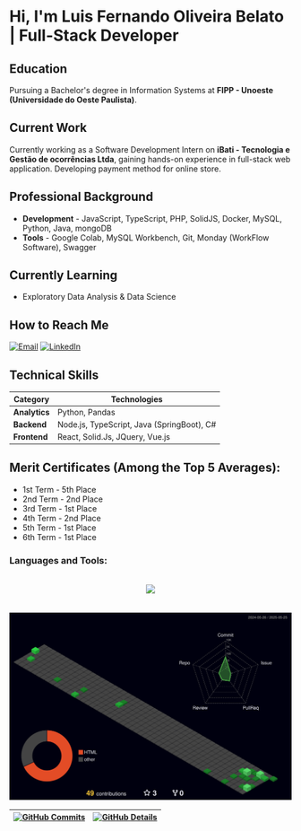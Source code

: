 # Hi, I'm Luis Fernando Oliveira Belato | **Full-Stack Developer**

## Education
Pursuing a Bachelor's degree in Information Systems at **FIPP - Unoeste (Universidade do Oeste Paulista)**.

## Current Work
Currently working as a Software Development Intern on **iBati - Tecnologia e Gestão de ocorrências Ltda**, gaining hands-on experience in full-stack web application.
Developing payment method for online store.

## Professional Background
- **Development** - JavaScript, TypeScript, PHP, SolidJS, Docker, MySQL, Python, Java, mongoDB
- **Tools** -  Google Colab, MySQL Workbench, Git, Monday (WorkFlow Software), Swagger

## Currently Learning
- Exploratory Data Analysis & Data Science

## How to Reach Me
[![Email](https://img.shields.io/badge/Email-luisferbelato@gmail.com-blue?style=flat&logo=gmail)](mailto:luisferbelato@gmail.com)
[![LinkedIn](https://img.shields.io/badge/LinkedIn-luisfernandobelato-blue?style=flat&logo=linkedin)](https://www.linkedin.com/in/luisfernandobelato)


## Technical Skills
| Category        | Technologies                                  |
|-----------------|-----------------------------------------------|  
| **Analytics**   | Python, Pandas                                |
| **Backend**     | Node.js, TypeScript, Java (SpringBoot), C#    |
| **Frontend**    | React, Solid.Js, JQuery, Vue.js               |


## **Merit Certificates (Among the Top 5 Averages):**

* 1st Term - 5th Place 
* 2nd Term - 2nd Place
* 3rd Term - 1st Place
* 4th Term - 2nd Place
* 5th Term - 1st Place
* 6th Term - 1st Place

<h3 align="left">Languages and Tools:</h3> 
<br>
<div align="center" >
  <a href="https://skillicons.dev">
    <img src="https://skillicons.dev/icons?i=git,java,javascript,css,html,bootstrap,react,nodejs,mysql,python,c,docker,spring,typescript,solidjs,php,mongodb,express,dotnet,nextjs,ubuntu,postgres,postman" />
  </a>
  <br />
</div>

<br>

![Status](./profile-3d-contrib/profile-night-green.svg)

 | [![GitHub Commits](http://github-profile-summary-cards.vercel.app/api/cards/productive-time?username=LuisFernandoBelato&theme=dracula&utcOffset=-3)](https://github.com/vn7n24fzkq/github-profile-summary-cards) | [![GitHub Details](http://github-profile-summary-cards.vercel.app/api/cards/profile-details?username=LuisFernandoBelato&theme=dracula)](https://github.com/vn7n24fzkq/github-profile-summary-cards) |  
 | ----------- | ----------- |




